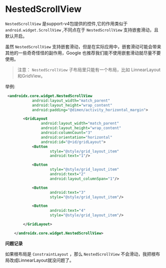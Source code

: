 # NestedScrollView

`NestedScrollView` 是support-v4包提供的控件,它的作用类似于 `android.widget.ScrollView` ,不同点在于 `NestedScrollView` 支持嵌套滑动，且默认开启。

虽然 `NestedScrollView` 支持嵌套滑动，但是在实际应用中，嵌套滑动可能会带来其他的一些奇奇怪怪的副作用，Google 也推荐我们能不使用嵌套滑动就尽量不要使用。

> 注意： `NestedScrollView` 子布局里只能有一个布局，比如 LinnearLayout和GridView。

举例:

```xml
 <androidx.core.widget.NestedScrollView
            android:layout_width="match_parent"
            android:layout_height="wrap_content"
            android:padding="@dimen/activity_horizontal_margin">

        <GridLayout
                android:layout_width="match_parent"
                android:layout_height="wrap_content"
                android:columnCount="3"
                android:orientation="horizontal"
                android:id="@+id/gridLayout">
            <Button
                    style="@style/grid_layout_item"
                    android:text="1"/>

            <Button
                    style="@style/grid_layout_item"
                    android:text="2"
                    android:layout_columnSpan="1"/>

            <Button
                    android:text="3"
                    style="@style/grid_layout_item"/>

            <Button
                    android:text="4"
                    style="@style/grid_layout_item"/>

        </GridLayout>

    </androidx.core.widget.NestedScrollView>
```

**问题记录**

如果根布局是 `ConstraintLayout` ，那么 `NestedScrollView` 不会滑动，我把根布局改成LinnearLayout就没问题了。